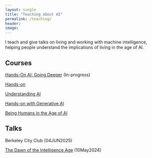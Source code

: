 ```yaml
---
layout: single
title: "Teaching about AI"
permalink: /teaching/
header:
image: 
---
```


I teach and give talks on living and working with machine intelligence, helping people understand  the implications of living in the age of AI.

## Courses
[Hands-On AI: Going Deeper](https://olli.berkeley.edu/course/2805) (In-progress)

[Hands-on](https://olli.berkeley.edu/course/2761)

[Understanding AI](https://olli.berkeley.edu/course/2724)

[Hands-on with Generative AI](https://olli.berkeley.edu/course/2672)

[Being Humans in the Age of AI](https://olli.berkeley.edu/course/2594)


## Talks
Berkeley City Club (04JUN2025) 

[The Dawn of the Intelligence Age](https://youtu.be/O3rsGmFGf_0?si=7hAffXtCJSi2zWI6) (10May2024)    



